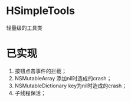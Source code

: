 # HSimpleTools
轻量级的工具类

# 已实现

1. 按钮点击事件的拦截；
2. NSMutableArray 添加nil时造成的crash；
3. NSMutableDictionary key为nil时造成的crash；
4. 子线程保活；

